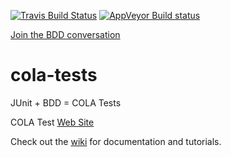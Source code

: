 [![Travis Build Status](https://travis-ci.org/bmsantos/cola-tests.svg?branch=master)](https://travis-ci.org/bmsantos/cola-tests)
[![AppVeyor Build status](https://ci.appveyor.com/api/projects/status/fkc815niqbmniq6r?svg=true)](https://ci.appveyor.com/project/bmsantos/cola-tests)

[Join the BDD conversation](https://cola-tests.herokuapp.com)


# cola-tests

JUnit + BDD = COLA Tests

COLA Test [Web Site](http://bmsantos.github.io/cola-tests/)

Check out the [wiki](https://github.com/bmsantos/cola-tests/wiki) for documentation and tutorials.
